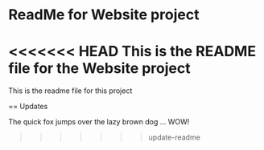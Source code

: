 # ReadMe for Website project

<<<<<<< HEAD
This is the README file for the Website project
=======
This is the readme file for this project

== Updates

The quick fox jumps over the lazy brown dog ... WOW!
>>>>>>> update-readme
